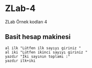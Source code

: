 # ZLab-4
ZLab Örnek kodları 4
## Basit hesap makinesi
```
al ilk "Lütfen ilk sayıyı giriniz "
al iki "Lütfen ikinci sayıyı giriniz "
yazdır "İki sayının toplamı :"
yazdır ilk+iki
